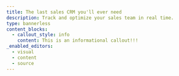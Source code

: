```yaml
---
title: The last sales CRM you'll ever need
description: Track and optimize your sales team in real time.
type: bannerless
content_blocks:
  - callout_style: info
    content: This is an informational callout!!!
_enabled_editors:
  - visual
  - content
  - source
---
```


